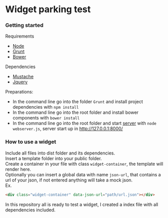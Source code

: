 # Widget parking test

### Getting started

Requirements
  - [Node]
  - [Grunt]
  - [Bower]

  Dependencies
  - [Mustache]
  - [Jquery]

Preparations:
  - In the command line go into the folder `Grunt` and install project dependencies with `npm install`
  - In the command line go into the root folder and install bower components with `bower install`
  - In the command line go into the root folder and start [server] with `node webserver.js`, server start up in http://127.0.0.1:8000/

  ### How to use a widget

Include all files into dist folder and its dependencies.<br>
Insert a template folder into your public folder.<br>
Create a container in your file with class `widget-container`, the template will render here.<br>
Optionally you can insert a global data with name `json-url`, that contains a url of your json, if not entered anything will take a mock json.<br>
Ex.<br>

```html
<div class="widget-container" data-json-url="path/url.json"></div>
```

In this repository all is ready to test a widget, I created a index file with all dependencies included.




   [Bower]: <https://bower.io/>
   [Grunt]: <http://gruntjs.com/getting-started/>
   [Node]: <https://nodejs.org/en//>
   [Mustache]: <https://github.com/janl/mustache.js/>
   [Jquery]: <https://jquery.com//>
   [server]: <https://gist.github.com/marcomontalbano/2851d00d96e592f03a8a34f8de073bd4/>
